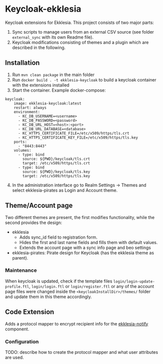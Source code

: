 # Keycloak-ekklesia

Keycloak extensions for Ekklesia.
This project consists of two major parts:
1. Sync scripts to manage users from an external CSV source (see folder `external_sync` with its own Readme file).
2. Keycloak modifications consisting of themes and a plugin which are described in the following.

## Installation

1. Run `mvn clean package` in the main folder
2. Run `docker build . -t ekklesia-keycloak` to build a keycloak container with the extensions installed
3. Start the container. Example docker-compose:
```
keycloak:
    image: ekklesia-keycloak:latest
    restart: always
    environment:
      - KC_DB_USERNAME=<username>
      - KC_DB_PASSWORD=<password>
      - KC_DB_URL_HOST=<host>:<port>
      - KC_DB_URL_DATABASE=<database>
      - KC_HTTPS_CERTIFICATE_FILE=/etc/x509/https/tls.crt
      - KC_HTTPS_CERTIFICATE_KEY_FILE=/etc/x509/https/tls.key
    ports:
      - "8443:8443"
    volumes:
      - type: bind
        source: ${PWD}/keycloak/tls.crt
        target: /etc/x509/https/tls.crt
      - type: bind
        source: ${PWD}/keycloak/tls.key
        target: /etc/x509/https/tls.key
```
4. In the administration interface go to Realm Settings -> Themes and select ekklesia-pirates as Login and Account theme.

## Theme/Account page
Two different themes are present, the first modifies functionality, while the second provides the design:
- ekklesia
  - Adds sync_id field to registration form.
  - Hides the first and last name fields and fills them with default values.
  - Extends the account page with a sync info page and beo settings
- ekklesia-pirates: Pirate design for Keycloak (has the ekklesia theme as parent).

### Maintenance

When keycloak is updated, check if the template files `login/login-update-profile.ftl`, `login/login.ftl` or `login/register.ftl` or any of the account page files were changed inside the `<keycloakInstallDir>/themes/` folder and update them in this theme accordingly.

## Code Extension

Adds a protocol mapper to encrypt recipient info for the
[ekklesia-notify](https://github.com/piratenpartei/ekklesia-notify) component.

### Configuration

TODO: describe how to create the protocol mapper and what user attributes are used.
